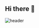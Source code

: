 ## Hi there 👋

![header](https://capsule-render.vercel.app/api?type=soft&color=6C63FF,BB86FC&text=SeoHyunK%0AAutonomous%20Driving&fontSize=60&fontColor=000000&stroke=F2A5FF&strokeWidth=1&height=200&section=header)



